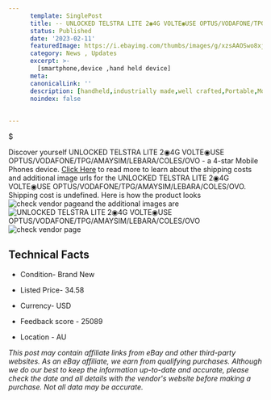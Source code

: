 ```yaml
---
      template: SinglePost
      title: -- UNLOCKED TELSTRA LITE 2◉4G VOLTE◉USE OPTUS/VODAFONE/TPG/AMAYSIM/LEBARA/COLES/OVO
      status: Published
      date: '2023-02-11'
      featuredImage: https://i.ebayimg.com/thumbs/images/g/xzsAAOSwo8xjf3K6/s-l225.jpg
      category: News , Updates
      excerpt: >-
        [smartphone,device ,hand held device]
      meta:
      canonicalLink: ''
      description: [handheld,industrially made,well crafted,Portable,Mobile,Compact,Convenient,Lightweight,Maneuverable,Man-portable,Miniature,Carriable,Hand-held,Light,Holdable,Transportable,Mobile device,Pocket-sized,On-the-go,Wireless,Cordless,Compact size,Convenient size, smartphone,device ,hand held device]
      noindex: false
      
        
---
```

$

Discover yourself UNLOCKED TELSTRA LITE 2◉4G VOLTE◉USE OPTUS/VODAFONE/TPG/AMAYSIM/LEBARA/COLES/OVO - a 4-star Mobile Phones device. [Click Here](https://www.ebay.com/itm/234883727599?hash=item36b02940ef%3Ag%3AxzsAAOSwo8xjf3K6&mkevt=1&mkcid=1&mkrid=711-53200-19255-0&campid=%253CePNCampaignId%253E&customid=%253CreferenceId%253E&toolid=10049) to read more to learn about the shipping costs and additional image urls for the UNLOCKED TELSTRA LITE 2◉4G VOLTE◉USE OPTUS/VODAFONE/TPG/AMAYSIM/LEBARA/COLES/OVO. Shipping cost is undefined. Here is how the product looks ![check vendor page](https://i.ebayimg.com/thumbs/images/g/xzsAAOSwo8xjf3K6/s-l225.jpg)and the additional images are![UNLOCKED TELSTRA LITE 2◉4G VOLTE◉USE OPTUS/VODAFONE/TPG/AMAYSIM/LEBARA/COLES/OVO](https://i.ebayimg.com/images/g/xzsAAOSwo8xjf3K6/s-l1600.jpg)![check vendor page]()



 ## Technical Facts 



     
      

 - Condition- Brand New 


      

 - Listed Price- 34.58 


      

 - Currency- USD 


      

 - Feedback score - 25089 


      

 - Location - AU 


      
      

 *_This post may contain affiliate links from eBay and other third-party websites. As an eBay affiliate, we earn from qualifying purchases. Although we do our best to keep the information up-to-date and accurate, please check the date and all details with the vendor's website before making a purchase. Not all data may be accurate._*






